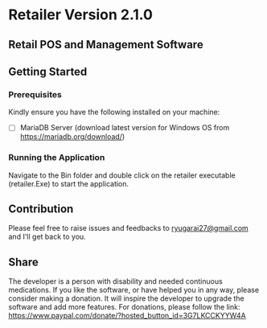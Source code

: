 # Retailer Version 2.1.0
## Retail POS and Management Software

## Getting Started

### Prerequisites

Kindly ensure you have the following installed on your machine:

- [ ] MariaDB Server (download latest version for Windows OS from https://mariadb.org/download/)



### Running the Application

Navigate to the Bin folder and double click on the retailer executable (retailer.Exe) to start the application.




## Contribution

Please feel free to raise issues and feedbacks to ryugarai27@gmail.com and I'll get back to you.



## Share

The developer is a person with disability and needed continuous medications. If you like the software, or have helped you in any way, please consider making a donation. It will inspire the developer to upgrade the software and add more features. For donations, please follow the link: https://www.paypal.com/donate/?hosted_button_id=3G7LKCCKYYW4A

